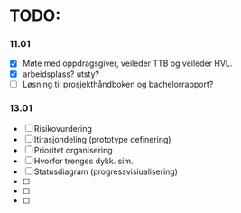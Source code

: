 # TODO:

### 11.01
- [x] Møte med oppdragsgiver, veileder TTB og veileder HVL.
- [x] arbeidsplass? utsty?
- [ ] Løsning til prosjekthåndboken og bachelorrapport?
### 13.01
- [ ] Risikovurdering
- [ ] Itirasjondeling (prototype definering)
- [ ] Prioritet organisering
- [ ] Hvorfor trenges dykk. sim.
- [ ] Statusdiagram (progressvisiualisering)
- [ ] 
- [ ] 
- [ ] 